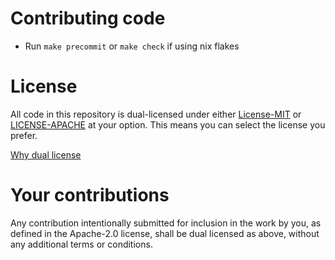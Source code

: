 # Contributing code
- Run `make precommit` or `make check` if using nix flakes

# License
All code in this repository is dual-licensed under either [License-MIT](./LICENSE-MIT) or [LICENSE-APACHE](./LICENSE-Apache) at your option. This means you can select the license you prefer.

[Why dual license](https://github.com/bevyengine/bevy/issues/2373)

# Your contributions
Any contribution intentionally submitted for inclusion in the work by you, as defined in the Apache-2.0 license, shall be dual licensed as above, without any additional terms or conditions.
